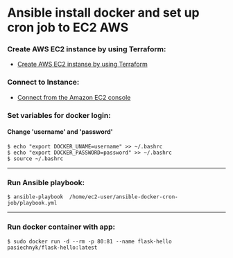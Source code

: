 # Ansible install docker and set up cron job to EC2 AWS

### Create AWS EC2 instance by using Terraform:
- [Create AWS EC2 instanse by using Terraform](https://github.com/MykhailoPasiechnyk/terraform-EC2-instance-with-VPC)

### Connect to Instance:
- [Connect from the Amazon EC2 console](https://aws.amazon.com/blogs/compute/new-using-amazon-ec2-instance-connect-for-ssh-access-to-your-ec2-instances/)


### Set variables for docker login:
#### Change 'username' and 'password'

```
$ echo "export DOCKER_UNAME=username" >> ~/.bashrc
$ echo "export DOCKER_PASSWORD=password" >> ~/.bashrc
$ source ~/.bashrc
```
---

### Run Ansible playbook:
```
$ ansible-playbook  /home/ec2-user/ansible-docker-cron-job/playbook.yml
```

---

### Run docker container with app:
```
$ sudo docker run -d --rm -p 80:81 --name flask-hello  pasiechnyk/flask-hello:latest
```
